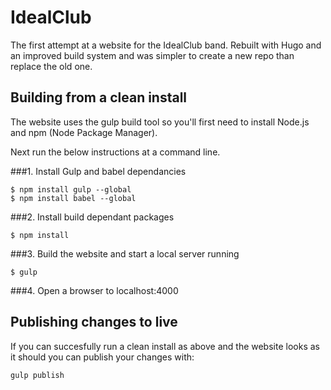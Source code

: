 # IdealClub
The first attempt at a website for the IdealClub band. Rebuilt with Hugo and an improved build system and was simpler to create a new repo than replace the old one.

## Building from a clean install
The website uses the gulp build tool so you'll first need to install Node.js and npm (Node Package Manager).

Next run the below instructions at a command line.

###1. Install Gulp and babel dependancies
```
$ npm install gulp --global
$ npm install babel --global
```

###2. Install build dependant packages
```
$ npm install
```

###3. Build the website and start a local server running
```
$ gulp
```

###4. Open a browser to localhost:4000

## Publishing changes to live
If you can succesfully run a clean install as above and the website looks as it should you can publish your changes with:

```
gulp publish
``` 
